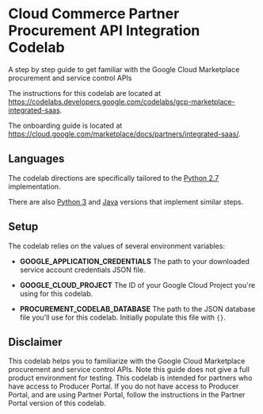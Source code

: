 
# Cloud Commerce Partner Procurement API Integration Codelab

A step by step guide to get familiar with the Google Cloud Marketplace procurement and service control APIs

The instructions for this codelab are located at
https://codelabs.developers.google.com/codelabs/gcp-marketplace-integrated-saas.

The onboarding guide is located at
https://cloud.google.com/marketplace/docs/partners/integrated-saas/.

## Languages

The codelab directions are specifically tailored to the [Python 2.7](python2.7/)
implementation.

There are also [Python 3](python3/) and [Java](java/) versions that
implement similar steps.

## Setup

The codelab relies on the values of several environment variables:
- **GOOGLE_APPLICATION_CREDENTIALS**
The path to your downloaded service account credentials JSON file.

- **GOOGLE_CLOUD_PROJECT**
The ID of your Google Cloud Project you're using for this codelab.

- **PROCUREMENT_CODELAB_DATABASE**
The path to the JSON database file you'll use for this codelab. Initially
populate this file with `{}`.

## Disclaimer

This codelab helps you to familiarize with the Google Cloud Marketplace procurement and service control APIs. Note this guide does not give a full product environment for testing. This codelab is intended for partners who have access to Producer Portal. If you do not have access to Producer Portal, and are using Partner Portal, follow the instructions in the Partner Portal version of this codelab.
